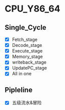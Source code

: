 # CPU_Y86_64
## Single_Cycle
- [x] Fetch_stage
- [x] Decode_stage
- [x] Execute_stage
- [x] Memory_stage
- [x] writeback_stage
- [x] UpdatePC_stage
- [x] All in one

## Pipleline 
- [x] 五级流水&冒险
